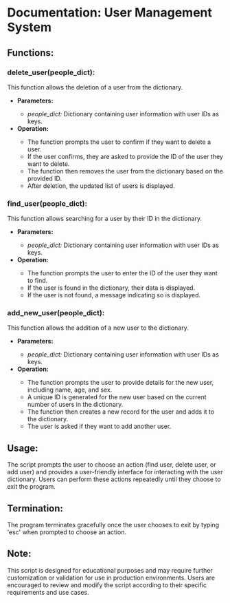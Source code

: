 <h1>Documentation: User Management System</h1>

<h2>Functions:</h2>

<h3>delete_user(people_dict):</h3>
<p>This function allows the deletion of a user from the dictionary.</p>
<ul>
<li><strong>Parameters:</strong></li>
  <ul>
    <li><em>people_dict:</em> Dictionary containing user information with user IDs as keys.</li>
  </ul>
<li><strong>Operation:</strong></li>
  <ul>
    <li>The function prompts the user to confirm if they want to delete a user.</li>
    <li>If the user confirms, they are asked to provide the ID of the user they want to delete.</li>
    <li>The function then removes the user from the dictionary based on the provided ID.</li>
    <li>After deletion, the updated list of users is displayed.</li>
  </ul>
</ul>

<h3>find_user(people_dict):</h3>
<p>This function allows searching for a user by their ID in the dictionary.</p>
<ul>
<li><strong>Parameters:</strong></li>
  <ul>
    <li><em>people_dict:</em> Dictionary containing user information with user IDs as keys.</li>
  </ul>
<li><strong>Operation:</strong></li>
  <ul>
    <li>The function prompts the user to enter the ID of the user they want to find.</li>
    <li>If the user is found in the dictionary, their data is displayed.</li>
    <li>If the user is not found, a message indicating so is displayed.</li>
  </ul>
</ul>

<h3>add_new_user(people_dict):</h3>
<p>This function allows the addition of a new user to the dictionary.</p>
<ul>
<li><strong>Parameters:</strong></li>
  <ul>
    <li><em>people_dict:</em> Dictionary containing user information with user IDs as keys.</li>
  </ul>
<li><strong>Operation:</strong></li>
  <ul>
    <li>The function prompts the user to provide details for the new user, including name, age, and sex.</li>
    <li>A unique ID is generated for the new user based on the current number of users in the dictionary.</li>
    <li>The function then creates a new record for the user and adds it to the dictionary.</li>
    <li>The user is asked if they want to add another user.</li>
  </ul>
</ul>

<h2>Usage:</h2>
<p>The script prompts the user to choose an action (find user, delete user, or add user) and provides a user-friendly interface for interacting with the user dictionary. Users can perform these actions repeatedly until they choose to exit the program.</p>

<h2>Termination:</h2>
<p>The program terminates gracefully once the user chooses to exit by typing 'esc' when prompted to choose an action.</p>

<h2>Note:</h2>
<p>This script is designed for educational purposes and may require further customization or validation for use in production environments. Users are encouraged to review and modify the script according to their specific requirements and use cases.</p>

